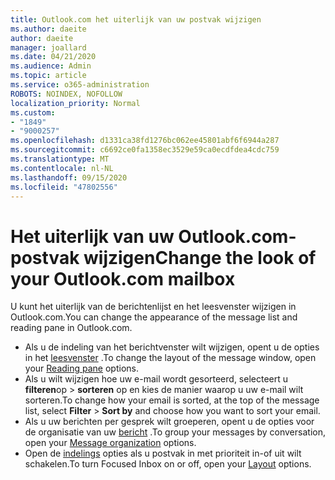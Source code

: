 ```yaml
---
title: Outlook.com het uiterlijk van uw postvak wijzigen
ms.author: daeite
author: daeite
manager: joallard
ms.date: 04/21/2020
ms.audience: Admin
ms.topic: article
ms.service: o365-administration
ROBOTS: NOINDEX, NOFOLLOW
localization_priority: Normal
ms.custom:
- "1849"
- "9000257"
ms.openlocfilehash: d1331ca38fd1276bc062ee45801abf6f6944a287
ms.sourcegitcommit: c6692ce0fa1358ec3529e59ca0ecdfdea4cdc759
ms.translationtype: MT
ms.contentlocale: nl-NL
ms.lasthandoff: 09/15/2020
ms.locfileid: "47802556"
---
```

# <a name="change-the-look-of-your-outlookcom-mailbox"></a><span data-ttu-id="78501-102">Het uiterlijk van uw Outlook.com-postvak wijzigen</span><span class="sxs-lookup"><span data-stu-id="78501-102">Change the look of your Outlook.com mailbox</span></span>

<span data-ttu-id="78501-103">U kunt het uiterlijk van de berichtenlijst en het leesvenster wijzigen in Outlook.com.</span><span class="sxs-lookup"><span data-stu-id="78501-103">You can change the appearance of the message list and reading pane in Outlook.com.</span></span>

- <span data-ttu-id="78501-104">Als u de indeling van het berichtvenster wilt wijzigen, opent u de opties in het [leesvenster](https://outlook.live.com/mail/options/mail/layout/readingPane) .</span><span class="sxs-lookup"><span data-stu-id="78501-104">To change the layout of the message window, open your [Reading pane](https://outlook.live.com/mail/options/mail/layout/readingPane) options.</span></span>
- <span data-ttu-id="78501-105">Als u wilt wijzigen hoe uw e-mail wordt gesorteerd, selecteert u **filteren**op  >  **sorteren** op en kies de manier waarop u uw e-mail wilt sorteren.</span><span class="sxs-lookup"><span data-stu-id="78501-105">To change how your email is sorted, at the top of the message list, select **Filter** > **Sort by** and choose how you want to sort your email.</span></span>
- <span data-ttu-id="78501-106">Als u uw berichten per gesprek wilt groeperen, opent u de opties voor de organisatie van uw [bericht](https://outlook.live.com/mail/options/mail/layout/conversations) .</span><span class="sxs-lookup"><span data-stu-id="78501-106">To group your messages by conversation, open your [Message organization](https://outlook.live.com/mail/options/mail/layout/conversations) options.</span></span>
- <span data-ttu-id="78501-107">Open de [indelings](https://outlook.live.com/mail/options/mail/layout/focused) opties als u postvak in met prioriteit in-of uit wilt schakelen.</span><span class="sxs-lookup"><span data-stu-id="78501-107">To turn Focused Inbox on or off, open your [Layout](https://outlook.live.com/mail/options/mail/layout/focused) options.</span></span>